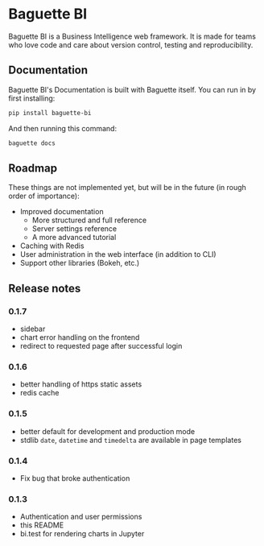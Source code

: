 # Baguette BI

Baguette BI is a  Business Intelligence web framework. It is made for teams who love code and care about version control, testing and reproducibility.


## Documentation

Baguette BI's Documentation is built with Baguette itself. You can run in by first
installing:

```sh
pip install baguette-bi
```

And then running this command:

```sh
baguette docs
```


## Roadmap

These things are not implemented yet, but will be in the future (in rough order of importance):

- Improved documentation
  - More structured and full reference
  - Server settings reference
  - A more advanced tutorial
- Caching with Redis
- User administration in the web interface (in addition to CLI)
- Support other libraries (Bokeh, etc.)


## Release notes

### 0.1.7
- sidebar
- chart error handling on the frontend
- redirect to requested page after successful login

### 0.1.6
- better handling of https static assets
- redis cache

### 0.1.5
- better default for development and production mode
- stdlib `date`, `datetime` and `timedelta` are available in page templates

### 0.1.4
- Fix bug that broke authentication

### 0.1.3

- Authentication and user permissions
- this README
- bi.test for rendering charts in Jupyter
